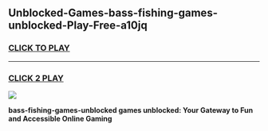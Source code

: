 
## Unblocked-Games-bass-fishing-games-unblocked-Play-Free-a10jq
<h3>
<a href="https://premium76.site?title=bass-fishing-games-unblocked&ref=15A">CLICK TO PLAY</a></h3>
<hr>

<h3>
<a href="https://premium76.site?title=bass-fishing-games-unblocked&ref=15A">CLICK 2 PLAY</a>
  
</h3>

<a href="https://premium76.site?title=bass-fishing-games-unblocked&ref=15A"><img src="https://clearcache.store/games.png"></a>


**bass-fishing-games-unblocked games unblocked: Your Gateway to Fun and Accessible Online Gaming**
